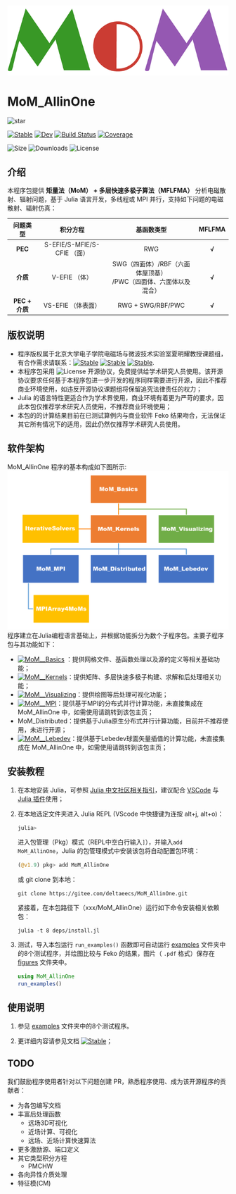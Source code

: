 ![MoM](./docs/src/assets/logo.png)
# MoM_AllinOne

![star](https://img.shields.io/github/stars/deltaeecs/MoM_AllinOne.jl?style=social)

[![Stable](https://img.shields.io/badge/docs-stable-blue.svg)](https://deltaeecs.github.io/MoM_AllinOne.jl/)
[![Dev](https://img.shields.io/badge/docs-dev-blue.svg)](https://deltaeecs.github.io/MoM_AllinOne.jl/dev/)
[![Build Status](https://github.com/deltaeecs/MoM_AllinOne.jl/actions/workflows/CI.yml/badge.svg?branch=master)](https://github.com/deltaeecs/MoM_AllinOne.jl/actions/workflows/CI.yml?query=branch%3Amaster)
[![Coverage](https://codecov.io/gh/deltaeecs/MoM_AllinOne.jl/branch/master/graph/badge.svg)](https://codecov.io/gh/deltaeecs/MoM_AllinOne.jl)

![Size](https://img.shields.io/github/repo-size/deltaeecs/MoM_AllinOne.jl)
![Downloads](https://img.shields.io/github/downloads/deltaeecs/MoM_AllinOne.jl/total)
![License](https://img.shields.io/github/license/deltaeecs/MoM_AllinOne.jl)

## 介绍

本程序包提供 **矩量法（MoM） + 多层快速多极子算法（MFLFMA）** 分析电磁散射、辐射问题，基于 Julia 语言开发，多线程或 MPI 并行，支持如下问题的电磁散射、辐射仿真：

| 问题类型 | 积分方程 | 基函数类型 | MFLFMA |
| :----:  |  :----: |  :----:   | :----: |
| **PEC** | S-EFIE/S-MFIE/S-CFIE （面） | RWG | **√** |
| **介质** | V-EFIE （体） | SWG（四面体）/RBF（六面体屋顶基）<br>/PWC（四面体、六面体以及混合） | **√** |
| **PEC + 介质** | VS-EFIE （体表面） | RWG + SWG/RBF/PWC | **√** |

## 版权说明

* 程序版权属于北京大学电子学院电磁场与微波技术实验室夏明耀教授课题组，有合作需求请联系：[![Stable](https://img.shields.io/badge/夏明耀教授-myxia@pku.edu.cn-blue.svg)](myxia@pku.edu.cn) [![Stable](https://img.shields.io/badge/贺晓阳-1801111302@pku.edu.cn-blue.svg)](1801111302@pku.edu.cn) [![Stable](https://img.shields.io/badge/张文炜-2201111526@stu.pku.edu.cn-blue.svg)](2201111526@pku.edu.cn).
* 本程序包采用 ![License](https://img.shields.io/github/license/deltaeecs/MoM_AllinOne.jl) 开源协议，免费提供给学术研究人员使用。该开源协议要求任何基于本程序包进一步开发的程序同样需要进行开源，因此不推荐商业环境使用，如违反开源协议课题组将保留追究法律责任的权力；
* Julia 的语言特性更适合作为学术界使用，商业环境有着更为严苛的要求，因此本包仅推荐学术研究人员使用，不推荐商业环境使用；
* 本包的的计算结果目前在已测试算例内与商业软件 Feko 结果吻合，无法保证其它所有情况下的适用，因此仍然仅推荐学术研究人员使用。

## 软件架构

MoM_AllinOne 程序的基本构成如下图所示:![MoM_AllinOne 包结构](deps/MoM_packages_relationship.png)
程序建立在Julia编程语言基础上，并根据功能拆分为数个子程序包。主要子程序包与其功能如下：

* [![MoM__Basics](https://img.shields.io/badge/MoM__Basics-orange.svg)](https://github.com/deltaeecs/MoM_Basics.jl) ：提供网格文件、基函数处理以及源的定义等相关基础功能；
* [![MoM__Kernels](https://img.shields.io/badge/MoM__Kernels-orange.svg)](https://github.com/deltaeecs/MoM_Kernels.jl)：提供矩阵、多层快速多极子构建、求解和后处理相关功能；
* [![MoM__Visualizing](https://img.shields.io/badge/MoM__Visualizing-green.svg)](https://github.com/deltaeecs/MoM_Visualizing.jl)：提供绘图等后处理可视化功能；
* [![MoM__MPI](https://img.shields.io/badge/MoM__MPI-blue.svg)](https://github.com/deltaeecs/MoM_MPI.jl)：提供基于MPI的分布式并行计算功能，未直接集成在 MoM_AllinOne 中，如需使用请跳转到该包主页；
* MoM_Distributed：提供基于Julia原生分布式并行计算功能，目前并不推荐使用，未进行开源；
* [![MoM__Lebedev](https://img.shields.io/badge/MoM__Lebedev-blue.svg)](https://github.com/deltaeecs/MoM_Lebedev.jl)：提供基于Lebedev球面矢量插值的计算功能，未直接集成在 MoM_AllinOne 中，如需使用请跳转到该包主页；

## 安装教程

1. 在本地安装 Julia，可参照 [Julia 中文社区相关指引](https://discourse.juliacn.com/t/topic/159)，建议配合 [VSCode](https://code.visualstudio.com/) 与 [Julia 插件](https://marketplace.visualstudio.com/items?itemName=julialang.language-julia)使用；

2. 在本地选定文件夹进入 Julia REPL (VScode 中快捷键为连按 alt+j, alt+o)：

    ```julia
    julia> 
    ```

    进入包管理（Pkg）模式（REPL中空白行输入`]`），并输入`add MoM_AllinOne`，Julia 的包管理模式中安装该包将自动配置包环境：

    ```julia
    (@v1.9) pkg> add MoM_AllinOne
    ```

    或 git clone 到本地：

    ```powwershell
    git clone https://gitee.com/deltaeecs/MoM_AllinOne.git
    ```

    紧接着，在本包路径下（xxx/MoM_AllinOne）运行如下命令安装相关依赖包：

    ```powwershell
    julia -t 8 deps/install.jl
    ```

3. 测试，导入本包运行 `run_examples()` 函数即可自动运行 [examples](./examples/) 文件夹中的8个测试程序，并绘图比较与 Feko 的结果，图片（ `.pdf` 格式）保存在 [figures](./figures/) 文件夹中。

    ```julia
    using MoM_AllinOne
    run_examples()
    ```

## 使用说明

1. 参见 [examples](./examples/) 文件夹中的8个测试程序。

2. 更详细内容请参见文档 [![Stable](https://img.shields.io/badge/docs-stable-blue.svg)](https://deltaeecs.github.io/MoM_AllinOne.jl/)；

## TODO

我们鼓励程序使用者针对以下问题创建 PR，熟悉程序使用、成为该开源程序的贡献者：

* 为各包编写文档
* 丰富后处理函数
  * 远场3D可视化
  * 近场计算、可视化
  * 远场、近场计算快速算法
* 更多激励源、端口定义
* 其它类型积分方程
  * PMCHW
* 各向异性介质处理
* 特征模(CM)
